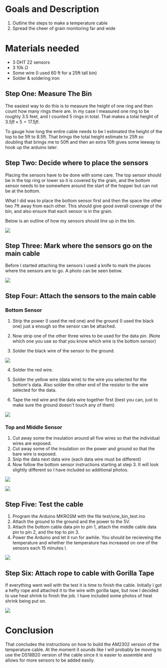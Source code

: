 # Goals and Description
1. Outline the steps to make a temperature cable
2. Spread the cheer of grain monitoring far and wide

# Materials needed
- 3 DHT 22 sensors
- 3 10k $\Omega$
- Some wire (I used 60 ft for a 25ft tall bin)
- Solder & soldering iron

## Step One: Measure The Bin
The easiest way to do this is to measure the height of one ring and then count how many rings there are. In my case I measured one ring to be roughly 3.5 feet, and I counted 5 rings in total. That makes a total height of $3.5ft \times 5 = 17.5ft$.

To gauge how long the entire cable needs to be I estimated the height of the top to be 5ft to 8.5ft. That brings the total height estimate to 25ft so doubling that brings me to 50ft and then an extra 10ft gives some leeway to hook up the arduino later.

## Step Two: Decide where to place the sensors
Placing the sensors have to be done with some care. The top sensor should be in the top ring or lower so it is covered by the grain, and the bottom sensor needs to be somewhere around the start of the hopper but can not be at the bottom.

What I did was to place the bottom sensor first and then the space the other two 7ft away from each other. This should give good overall coverage of the bin, and also ensure that each sensor is in the grain.

Below is an outline of how my sensors should line up in the bin.

![](outline_sensor_locations.jpg)

## Step Three: Mark where the sensors go on the main cable
Before I started attaching the sensors I used a knife to mark the places where the sensors are to go. A photo can be seen below.

![](mark_on_cable.jpg)

## Step Four: Attach the sensors to the main cable
### Bottom Sensor
1. Strip the power (I used the red one) and the ground (I used the black one) just a enough so the sensor can be attached.

2. Now strip one of the other three wires to be used for the data pin. (Note which one you use so that you know which wire is the bottom sensor)
3. Solder the black wire of the sensor to the ground.

![](black_wires_attached_with_solder.jpg)

4. Solder the red wire.

5. Solder the yellow wire (data wire) to the wire you selected for the bottom's data. Also solder the other end of the resistor to the wire selected for the data.

6. Tape the red wire and the data wire together first (best you can, just to make sure the ground doesn't touch any of them)

![](first_sensor_am2302.jpg)

### Top and Middle Sensor
1. Cut away some the insulation around all five wires so that the individual wires are exposed.
2. Cut away some of the insulation on the power and ground so that the bare wire is exposed.
3. Snip the data next data wire (each data wire must be different)
4. Now follow the bottom sensor instructions starting at step 3. It will look slightly different so I have included so additional photos.

![](middle_sensors_1.jpg)

![](middle_sensors_2.jpg)

## Step Five: Test the cable
1. Program the Arduino MKRGSM with the file test/one_bin_test.ino
2. Attach the ground to the ground and the power to the 5V.
3. Attach the bottom cable data pin to pin 1, attach the middle cable data pin to pin 2, and the top to pin 3.
4. Power the Arduino and let it run for awhile. You should be recieveing the temperature and whether the temperature has increased on one of the sensors each 15 minutes.\

![](testing_photo.jpg)


## Step Six: Attach rope to cable with Gorilla Tape
If everything went well with the test it is time to finish the cable. Initially I got a hefty rope and attached it to the wire with gorilla tape, but now I decided to use heat shrink to finish the job. I have included some photos of heat shrink being put on.

![](heat_shrink.jpg)


# Conclusion
That concludes the instructions on how to build the AM2302 version of the temperature cable. At the moment it sounds like I will probably be moving to use the DS18B20 version of the cable since it is easier to assemble and allows for more sensors to be added easily.
